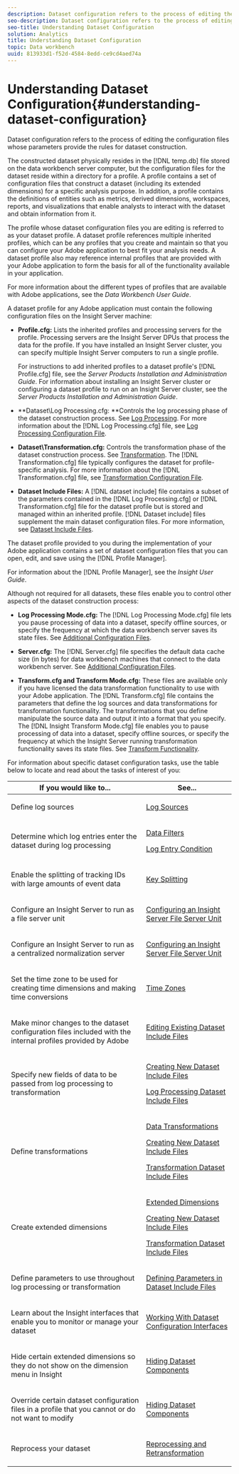 ```yaml
---
description: Dataset configuration refers to the process of editing the configuration files whose parameters provide the rules for dataset construction.
seo-description: Dataset configuration refers to the process of editing the configuration files whose parameters provide the rules for dataset construction.
seo-title: Understanding Dataset Configuration
solution: Analytics
title: Understanding Dataset Configuration
topic: Data workbench
uuid: 813933d1-f52d-4584-8edd-ce9cd4aed74a
---
```


# Understanding Dataset Configuration{#understanding-dataset-configuration}

Dataset configuration refers to the process of editing the configuration files whose parameters provide the rules for dataset construction.

 The constructed dataset physically resides in the [!DNL temp.db] file stored on the data workbench server computer, but the configuration files for the dataset reside within a directory for a profile. A profile contains a set of configuration files that construct a dataset (including its extended dimensions) for a specific analysis purpose. In addition, a profile contains the definitions of entities such as metrics, derived dimensions, workspaces, reports, and visualizations that enable analysts to interact with the dataset and obtain information from it.

The profile whose dataset configuration files you are editing is referred to as your dataset profile. A dataset profile references multiple inherited profiles, which can be any profiles that you create and maintain so that you can configure your Adobe application to best fit your analysis needs. A dataset profile also may reference internal profiles that are provided with your Adobe application to form the basis for all of the functionality available in your application.

For more information about the different types of profiles that are available with Adobe applications, see the *Data Workbench User Guide*.

<!--
c_req_config_files.xml
-->

A dataset profile for any Adobe application must contain the following configuration files on the Insight Server machine:

* **Profile.cfg:** Lists the inherited profiles and processing servers for the profile. Processing servers are the Insight Server DPUs that process the data for the profile. If you have installed an Insight Server cluster, you can specify multiple Insight Server computers to run a single profile.

  For instructions to add inherited profiles to a dataset profile's [!DNL Profile.cfg] file, see the *Server Products Installation and Administration Guide*. For information about installing an Insight Server cluster or configuring a dataset profile to run on an Insight Server cluster, see the *Server Products Installation and Administration Guide*. 

* **Dataset\Log Processing.cfg: **Controls the log processing phase of the dataset construction process. See [Log Processing](../../home/c-dataset-const-proc/c-dataset-constr.md#concept-8a63892878004dc389c7dad784fcb061). For more information about the [!DNL Log Processing.cfg] file, see [Log Processing Configuration File](../../home/c-dataset-const-proc/c-log-proc-config-file/c-log-proc-config-file.md#concept-20e3148be47841a1b33ae55d23667d33). 

* **Dataset\Transformation.cfg:** Controls the transformation phase of the dataset construction process. See [Transformation](../../home/c-dataset-const-proc/c-dataset-constr.md#concept-88f72e0897a744b5bc03df5039264dda). The [!DNL Transformation.cfg] file typically configures the dataset for profile-specific analysis. For more information about the [!DNL Transformation.cfg] file, see [Transformation Configuration File](../../home/c-dataset-const-proc/c-trans-config-file/c-trans-config-file.md#concept-cfe9e04d11fd43d980cec36c3c7af211). 

* **Dataset Include Files:** A [!DNL dataset include] file contains a subset of the parameters contained in the [!DNL Log Processing.cfg] or [!DNL Transformation.cfg] file for the dataset profile but is stored and managed within an inherited profile. [!DNL Dataset include] files supplement the main dataset configuration files. For more information, see [Dataset Include Files](../../home/c-dataset-const-proc/c-dataset-inc-files/c-dataset-inc-files.md#concept-a9b6a30edfc942b0b2a2888a0a8989df).

The dataset profile provided to you during the implementation of your Adobe application contains a set of dataset configuration files that you can open, edit, and save using the [!DNL Profile Manager].

For information about the [!DNL Profile Manager], see the *Insight User Guide*.

<!--
c_addl_config_files.xml
-->

Although not required for all datasets, these files enable you to control other aspects of the dataset construction process:

* **Log Processing Mode.cfg:** The [!DNL Log Processing Mode.cfg] file lets you pause processing of data into a dataset, specify offline sources, or specify the frequency at which the data workbench server saves its state files. See [Additional Configuration Files](../../home/c-dataset-const-proc/c-add-config-files/c-add-config-files.md#concept-1afef4f88f1e467ab4326875fd1d3004). 

* **Server.cfg:** The [!DNL Server.cfg] file specifies the default data cache size (in bytes) for data workbench machines that connect to the data workbench server. See [Additional Configuration Files](../../home/c-dataset-const-proc/c-add-config-files/c-add-config-files.md#concept-1afef4f88f1e467ab4326875fd1d3004). 

* **Transform.cfg and Transform Mode.cfg:** These files are available only if you have licensed the data transformation functionality to use with your Adobe application. The [!DNL Transform.cfg] file contains the parameters that define the log sources and data transformations for transformation functionality. The transformations that you define manipulate the source data and output it into a format that you specify. The [!DNL Insight Transform Mode.cfg] file enables you to pause processing of data into a dataset, specify offline sources, or specify the frequency at which the Insight Server running transformation functionality saves its state files. See [Transform Functionality](../../home/c-dataset-const-proc/c-transf-func/c-transf-func.md#concept-d845aa29494f4a93984b5698a82dde8d).

<!--
c_next_steps.xml
-->

For information about specific dataset configuration tasks, use the table below to locate and read about the tasks of interest of you:

<table id="table_394CFB5135274545B5DA37952EC6943E"> 
 <thead> 
  <tr> 
   <th colname="col1" class="entry"> If you would like to... </th> 
   <th colname="col2" class="entry"> See... </th> 
  </tr> 
 </thead>
 <tbody> 
  <tr> 
   <td colname="col1"> <p>Define log sources </p> </td> 
   <td colname="col2"> <p><a href="../../home/c-dataset-const-proc/c-log-proc-config-file/c-log-sources.md#concept-6714c720fac044cbb9af003bf401b2ea"> Log Sources </a> </p> </td> 
  </tr> 
  <tr> 
   <td colname="col1"> <p>Determine which log entries enter the dataset during log processing </p> </td> 
   <td colname="col2"> <p> <a href="../../home/c-dataset-const-proc/c-log-proc-config-file/c-info-log-proc-param.md#concept-41bd49bf6b64442d91c232ec67529a3d"> Data Filters</a> </p> <p> <a href="../../home/c-dataset-const-proc/c-log-proc-config-file/c-info-log-proc-param.md#concept-ecaff95cee4e40bc90f81e099c5fc934"> Log Entry Condition</a> </p> </td> 
  </tr> 
  <tr> 
   <td colname="col1"> <p>Enable the splitting of tracking IDs with large amounts of event data </p> </td> 
   <td colname="col2"> <p><a href="../../home/c-dataset-const-proc/c-log-proc-config-file/c-info-log-proc-param.md#concept-64b416bbe42f4d689f90df246f7f7caf"> Key Splitting</a> </p> </td> 
  </tr> 
  <tr> 
   <td colname="col1"> <p>Configure an Insight Server to run as a file server unit </p> </td> 
   <td colname="col2"> <p><a href="../../home/c-dataset-const-proc/c-log-proc-config-file/c-ins-svr-file-svr-unit.md#concept-995abff3fce34e439fb3f7f47191c80d"> Configuring an Insight Server File Server Unit </a> </p> </td> 
  </tr> 
  <tr> 
   <td colname="col1"> <p>Configure an Insight Server to run as a centralized normalization server </p> </td> 
   <td colname="col2"> <p><a href="../../home/c-dataset-const-proc/c-log-proc-config-file/c-ins-svr-file-svr-unit.md#concept-995abff3fce34e439fb3f7f47191c80d"> Configuring an Insight Server File Server Unit </a> </p> </td> 
  </tr> 
  <tr> 
   <td colname="col1"> <p>Set the time zone to be used for creating time dimensions and making time conversions </p> </td> 
   <td colname="col2"> <p><a href="../../home/c-dataset-const-proc/c-trans-config-file/c-spec-trans-param/c-time-zones.md#concept-9cf16b1cb4874f7d85e1dd950fdb4956"> Time Zones </a> </p> </td> 
  </tr> 
  <tr> 
   <td colname="col1"> <p>Make minor changes to the dataset configuration files included with the internal profiles provided by Adobe </p> </td> 
   <td colname="col2"> <p><a href="../../home/c-dataset-const-proc/c-dataset-inc-files/c-work-dataset-inc-files/t-edit-ex-dataset-inc-files.md#task-456c04e38ebc425fb35677a6bb6aa077"> Editing Existing Dataset Include Files </a> </p> </td> 
  </tr> 
  <tr> 
   <td colname="col1"> <p>Specify new fields of data to be passed from log processing to transformation </p> </td> 
   <td colname="col2"> <p> <a href="../../home/c-dataset-const-proc/c-dataset-inc-files/c-work-dataset-inc-files/t-create-new-dataset-inc-files.md#task-b29f30605c374a6ca747ac843337b06e"> Creating New Dataset Include Files </a> </p> <p> <a href="../../home/c-dataset-const-proc/c-dataset-inc-files/c-types-dataset-inc-files/c-log-proc-dataset-inc-files/c-log-proc-dataset-inc-files.md#concept-999475a22519432e98844622ca95b6ab"> Log Processing Dataset Include Files </a> </p> </td> 
  </tr> 
  <tr> 
   <td colname="col1"> <p>Define transformations </p> </td> 
   <td colname="col2"> <p> <a href="../../home/c-dataset-const-proc/c-data-trans/c-data-trans.md#concept-99c6f5e6e5194adb9e98afdc0e91cf38"> Data Transformations </a> </p> <p> <a href="../../home/c-dataset-const-proc/c-dataset-inc-files/c-work-dataset-inc-files/t-create-new-dataset-inc-files.md#task-b29f30605c374a6ca747ac843337b06e"> Creating New Dataset Include Files </a> </p> <p> <a href="../../home/c-dataset-const-proc/c-dataset-inc-files/c-types-dataset-inc-files/c-trans-dataset-inc-files.md#concept-c64aa78ed9ce40b8a0f4932c82ff5ace"> Transformation Dataset Include Files </a> </p> </td> 
  </tr> 
  <tr> 
   <td colname="col1"> <p>Create extended dimensions </p> </td> 
   <td colname="col2"> <p> <a href="../../home/c-dataset-const-proc/c-ex-dim/c-ex-dim.md#concept-79b9e2b3f5794833b8b73b003f06ddca"> Extended Dimensions </a> </p> <p> <a href="../../home/c-dataset-const-proc/c-dataset-inc-files/c-work-dataset-inc-files/t-create-new-dataset-inc-files.md#task-b29f30605c374a6ca747ac843337b06e"> Creating New Dataset Include Files </a> </p> <p> <a href="../../home/c-dataset-const-proc/c-dataset-inc-files/c-types-dataset-inc-files/c-trans-dataset-inc-files.md#concept-c64aa78ed9ce40b8a0f4932c82ff5ace"> Transformation Dataset Include Files </a> </p> </td> 
  </tr> 
  <tr> 
   <td colname="col1"> <p>Define parameters to use throughout log processing or transformation </p> </td> 
   <td colname="col2"> <p><a href="../../home/c-dataset-const-proc/c-dataset-inc-files/c-def-param-dataset-inc-files/c-def-param-dataset-inc-files.md#concept-5ad06acc8dc44bf2a99643fafdd56b50"> Defining Parameters in Dataset Include Files </a> </p> </td> 
  </tr> 
  <tr> 
   <td colname="col1"> <p>Learn about the Insight interfaces that enable you to monitor or manage your dataset </p> </td> 
   <td colname="col2"> <p><a href="../../home/c-dataset-const-proc/c-dataset-config-tools/c-dataset-config-int/c-dataset-config-int.md#concept-0ea33a52ce234ec8951e7b4430fbc5ab"> Working With Dataset Configuration Interfaces </a> </p> </td> 
  </tr> 
  <tr> 
   <td colname="col1"> <p>Hide certain extended dimensions so they do not show on the dimension menu in Insight </p> </td> 
   <td colname="col2"> <p><a href="../../home/c-dataset-const-proc/c-dataset-config-tools/c-hide-dataset-comp/c-hide-dataset-comp.md#concept-50d9a004736f42f6b0aa7cde0d6148ff"> Hiding Dataset Components </a> </p> </td> 
  </tr> 
  <tr> 
   <td colname="col1"> <p>Override certain dataset configuration files in a profile that you cannot or do not want to modify </p> </td> 
   <td colname="col2"> <p><a href="../../home/c-dataset-const-proc/c-dataset-config-tools/c-hide-dataset-comp/c-hide-dataset-comp.md#concept-50d9a004736f42f6b0aa7cde0d6148ff"> Hiding Dataset Components </a> </p> </td> 
  </tr> 
  <tr> 
   <td colname="col1"> <p>Reprocess your dataset </p> </td> 
   <td colname="col2"> <p><a href="../../home/c-dataset-const-proc/c-reproc-retrans/c-reproc-retrans.md#concept-6d82a173e4ab4111b673e7c2477d0823"> Reprocessing and Retransformation </a> </p> </td> 
  </tr> 
 </tbody> 
</table>

